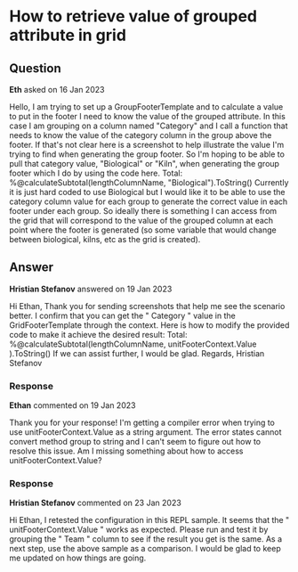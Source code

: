 # How to retrieve value of grouped attribute in grid

## Question

**Eth** asked on 16 Jan 2023

Hello, I am trying to set up a GroupFooterTemplate and to calculate a value to put in the footer I need to know the value of the grouped attribute. In this case I am grouping on a column named "Category" and I call a function that needs to know the value of the category column in the group above the footer. If that's not clear here is a screenshot to help illustrate the value I'm trying to find when generating the group footer. So I'm hoping to be able to pull that category value, "Biological" or "Kiln", when generating the group footer which I do by using the code here. <GridColumn Field="@lengthColumnName" FieldType="@typeof(decimal)" Title="@myName" Width="180px"> <GroupFooterTemplate Context="unitFooterContext"> Total: %@calculateSubtotal(lengthColumnName, "Biological").ToString() </GroupFooterTemplate> </GridColumn> Currently it is just hard coded to use Biological but I would like it to be able to use the category column value for each group to generate the correct value in each footer under each group. So ideally there is something I can access from the grid that will correspond to the value of the grouped column at each point where the footer is generated (so some variable that would change between biological, kilns, etc as the grid is created).

## Answer

**Hristian Stefanov** answered on 19 Jan 2023

Hi Ethan, Thank you for sending screenshots that help me see the scenario better. I confirm that you can get the " Category " value in the GridFooterTemplate through the context. Here is how to modify the provided code to make it achieve the desired result: <GridColumn Field="@lengthColumnName" FieldType="@typeof(decimal)" Title="@myName" Width="180px"> <GroupFooterTemplate Context="unitFooterContext"> Total: %@calculateSubtotal(lengthColumnName, unitFooterContext.Value ).ToString() </GroupFooterTemplate> </GridColumn> If we can assist further, I would be glad. Regards, Hristian Stefanov

### Response

**Ethan** commented on 19 Jan 2023

Thank you for your response! I'm getting a compiler error when trying to use unitFooterContext.Value as a string argument. The error states cannot convert method group to string and I can't seem to figure out how to resolve this issue. Am I missing something about how to access unitFooterContext.Value?

### Response

**Hristian Stefanov** commented on 23 Jan 2023

Hi Ethan, I retested the configuration in this REPL sample. It seems that the " unitFooterContext.Value " works as expected. Please run and test it by grouping the " Team " column to see if the result you get is the same. As a next step, use the above sample as a comparison. I would be glad to keep me updated on how things are going.
